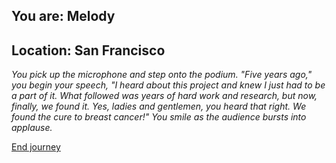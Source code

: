 
## You are: Melody
## Location: San Francisco

*You pick up the microphone and step onto the podium. "Five years ago," you begin your speech,
"I heard about this project and knew I just had to be a part of it. What followed was years
of hard work and research, but now, finally, we found it. Yes, ladies and gentlemen, you heard
that right. We found the cure to breast cancer!" You smile as the audience bursts into applause.*

[End journey](/node/thank_you)